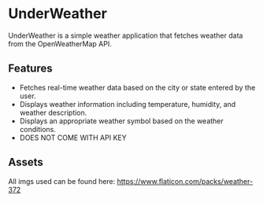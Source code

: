 # UnderWeather

UnderWeather is a simple weather application that fetches weather data from the OpenWeatherMap API.

## Features

- Fetches real-time weather data based on the city or state entered by the user.
- Displays weather information including temperature, humidity, and weather description.
- Displays an appropriate weather symbol based on the weather conditions.
- DOES NOT COME WITH API KEY

  
## Assets
All imgs used can be found here: https://www.flaticon.com/packs/weather-372
